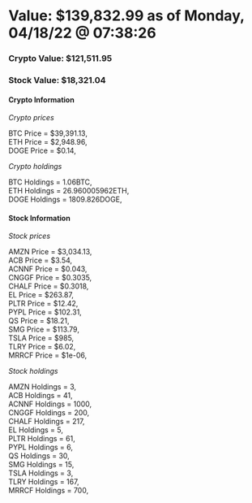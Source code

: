 # Value: $139,832.99 as of Monday, 04/18/22 @ 07:38:26 

### Crypto Value: $121,511.95

### Stock Value: $18,321.04

#### Crypto Information 
*Crypto prices* 

BTC Price = $39,391.13,  
ETH Price = $2,948.96,  
DOGE Price = $0.14,  


*Crypto holdings* 

BTC Holdings = 1.06BTC,  
ETH Holdings = 26.960005962ETH,  
DOGE Holdings = 1809.826DOGE,  


#### Stock Information 

*Stock prices* 

AMZN Price = $3,034.13,  
ACB Price = $3.54,  
ACNNF Price = $0.043,  
CNGGF Price = $0.3035,  
CHALF Price = $0.3018,  
EL Price = $263.87,  
PLTR Price = $12.42,  
PYPL Price = $102.31,  
QS Price = $18.21,  
SMG Price = $113.79,  
TSLA Price = $985,  
TLRY Price = $6.02,  
MRRCF Price = $1e-06,  


*Stock holdings* 

AMZN Holdings = 3,  
ACB Holdings = 41,  
ACNNF Holdings = 1000,  
CNGGF Holdings = 200,  
CHALF Holdings = 217,  
EL Holdings = 5,  
PLTR Holdings = 61,  
PYPL Holdings = 6,  
QS Holdings = 30,  
SMG Holdings = 15,  
TSLA Holdings = 3,  
TLRY Holdings = 167,  
MRRCF Holdings = 700,  


